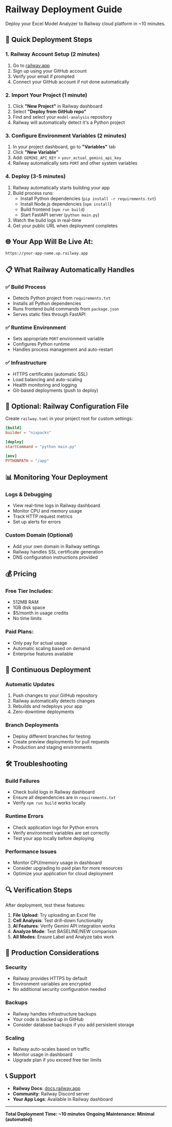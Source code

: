 # Railway Deployment Guide

Deploy your Excel Model Analyzer to Railway cloud platform in ~10 minutes.

## 🚀 Quick Deployment Steps

### **1. Railway Account Setup** (2 minutes)
1. Go to [railway.app](https://railway.app)
2. Sign up using your GitHub account
3. Verify your email if prompted
4. Connect your GitHub account if not done automatically

### **2. Import Your Project** (1 minute)
1. Click **"New Project"** in Railway dashboard
2. Select **"Deploy from GitHub repo"**
3. Find and select your `model-analysis` repository
4. Railway will automatically detect it's a Python project

### **3. Configure Environment Variables** (2 minutes)
1. In your project dashboard, go to **"Variables"** tab
2. Click **"New Variable"**
3. Add: `GEMINI_API_KEY` = `your_actual_gemini_api_key`
4. Railway automatically sets `PORT` and other system variables

### **4. Deploy** (3-5 minutes)
1. Railway automatically starts building your app
2. Build process runs:
   - Install Python dependencies (`pip install -r requirements.txt`)
   - Install Node.js dependencies (`npm install`)
   - Build frontend (`npm run build`)
   - Start FastAPI server (`python main.py`)
3. Watch the build logs in real-time
4. Get your public URL when deployment completes

## 🌐 Your App Will Be Live At:
```
https://your-app-name.up.railway.app
```

## 📋 What Railway Automatically Handles

### ✅ **Build Process**
- Detects Python project from `requirements.txt`
- Installs all Python dependencies
- Runs frontend build commands from `package.json`
- Serves static files through FastAPI

### ✅ **Runtime Environment**
- Sets appropriate `PORT` environment variable
- Configures Python runtime
- Handles process management and auto-restart

### ✅ **Infrastructure**
- HTTPS certificates (automatic SSL)
- Load balancing and auto-scaling
- Health monitoring and logging
- Git-based deployments (push to deploy)

## 🔧 Optional: Railway Configuration File

Create `railway.toml` in your project root for custom settings:

```toml
[build]
builder = "nixpacks"

[deploy]
startCommand = "python main.py"

[env]
PYTHONPATH = "/app"
```

## 📊 Monitoring Your Deployment

### **Logs & Debugging**
- View real-time logs in Railway dashboard
- Monitor CPU and memory usage
- Track HTTP request metrics
- Set up alerts for errors

### **Custom Domain (Optional)**
- Add your own domain in Railway settings
- Railway handles SSL certificate generation
- DNS configuration instructions provided

## 💰 Pricing

### **Free Tier Includes:**
- 512MB RAM
- 1GB disk space  
- $5/month in usage credits
- No time limits

### **Paid Plans:**
- Only pay for actual usage
- Automatic scaling based on demand
- Enterprise features available

## 🔄 Continuous Deployment

### **Automatic Updates**
1. Push changes to your GitHub repository
2. Railway automatically detects changes
3. Rebuilds and redeploys your app
4. Zero-downtime deployments

### **Branch Deployments**
- Deploy different branches for testing
- Create preview deployments for pull requests
- Production and staging environments

## 🛠️ Troubleshooting

### **Build Failures**
- Check build logs in Railway dashboard
- Ensure all dependencies are in `requirements.txt`
- Verify `npm run build` works locally

### **Runtime Errors**
- Check application logs for Python errors
- Verify environment variables are set correctly
- Test your app locally before deploying

### **Performance Issues**
- Monitor CPU/memory usage in dashboard
- Consider upgrading to paid plan for more resources
- Optimize your application for cloud deployment

## 🔍 Verification Steps

After deployment, test these features:
1. **File Upload**: Try uploading an Excel file
2. **Cell Analysis**: Test drill-down functionality  
3. **AI Features**: Verify Gemini API integration works
4. **Analyze Mode**: Test BASELINE/NEW comparison
5. **All Modes**: Ensure Label and Analyze tabs work

## 🌟 Production Considerations

### **Security**
- Railway provides HTTPS by default
- Environment variables are encrypted
- No additional security configuration needed

### **Backups**
- Railway handles infrastructure backups
- Your code is backed up in GitHub
- Consider database backups if you add persistent storage

### **Scaling**
- Railway auto-scales based on traffic
- Monitor usage in dashboard
- Upgrade plan if you exceed free tier limits

## 📞 Support

- **Railway Docs**: [docs.railway.app](https://docs.railway.app)
- **Community**: Railway Discord server
- **Your App Logs**: Available in Railway dashboard

---

**Total Deployment Time: ~10 minutes**
**Ongoing Maintenance: Minimal (automated)**